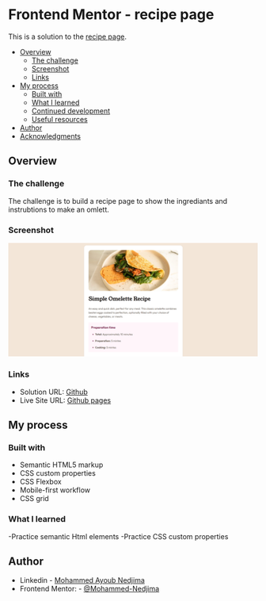 # Frontend Mentor - recipe page

This is a solution to the [recipe page](https://www.frontendmentor.io/challenges/recipe-page-KiTsR8QQKm).

- [Overview](#overview)
  - [The challenge](#the-challenge)
  - [Screenshot](#screenshot)
  - [Links](#links)
- [My process](#my-process)
  - [Built with](#built-with)
  - [What I learned](#what-i-learned)
  - [Continued development](#continued-development)
  - [Useful resources](#useful-resources)
- [Author](#author)
- [Acknowledgments](#acknowledgments)

## Overview

### The challenge

The challenge is to build a recipe page to show the ingrediants and instrubtions to make an omlett.

### Screenshot

![](./design/screenshot.png)

### Links

- Solution URL: [Github](https://github.com/Mohammed-Nedjima/recipe-page-solution)
- Live Site URL: [Github pages](https://mohammed-nedjima.github.io/recipe-page-solution/)

## My process

### Built with

- Semantic HTML5 markup
- CSS custom properties
- CSS Flexbox
- Mobile-first workflow
- CSS grid

### What I learned

-Practice semantic Html elements
-Practice CSS custom properties

## Author

- Linkedin - [Mohammed Ayoub Nedjima](https://www.linkedin.com/in/mohammed-ayoub-nedjima//profile/kaamiik)
- Frontend Mentor: - [@Mohammed-Nedjima](https://www.frontendmentor.io/profile/Mohammed-Nedjima)
